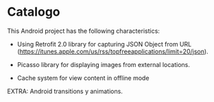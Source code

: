 # Catalogo
This Android project has the following characteristics:

* Using Retrofit 2.0 library for capturing JSON Object from URL (https://itunes.apple.com/us/rss/topfreeapplications/limit=20/json).

* Picasso library for displaying images from external locations.

* Cache system for view content in offline mode

EXTRA: Android transitions y animations.
